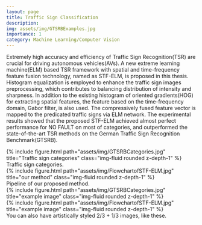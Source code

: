 ```yaml
---
layout: page
title: Traffic Sign Classification
description: 
img: assets/img/GTSRBExamples.jpg
importance: 1
category: Machine Learning/Computer Vision
---
```


Extremely high accuracy and efficiency of Traffic Sign Recognition(TSR) are crucial for driving autonomous vehicles(AVs). A new extreme learning machine(ELM) based TSR framework with spatial and time-frequency feature fusion technology, named as STF-ELM, is proposed in this thesis. Histogram equalization is employed to enhance the traffic sign images preprocessing, which contributes to balancing distribution of intensity and sharpness. In addition to the existing histogram of oriented gradients(HOG) for extracting spatial features, the feature based on the time-frequency domain, Gabor filter, is also used. The compressively fused feature vector is mapped to the predicated traffic signs via ELM network. The experimental results showed that the proposed STF-ELM achieved almost perfect performance for NO FAULT on most of categories, and outperformed the state-of-the-art TSR methods on the German Traffic Sign Recognition Benchmark(GTSRB).

<div class="row">
    <div class="col-sm mt-3 mt-md-0">
        {% include figure.html path="assets/img/GTSRBCategories.jpg" title="Traffic sign categories" class="img-fluid rounded z-depth-1" %}
    </div>
</div>
<div class="caption">
    Traffic sign categories. 
</div>
<div class="row">
    <div class="col-sm mt-3 mt-md-0">
        {% include figure.html path="assets/img/FlowchartofSTF-ELM.jpg" title="our method" class="img-fluid rounded z-depth-1" %}
    </div>
</div>
<div class="caption">
    Pipeline of our proposed method.
</div>


<div class="row justify-content-sm-center">
    <div class="col-sm-8 mt-3 mt-md-0">
        {% include figure.html path="assets/img/GTSRBCategories.jpg" title="example image" class="img-fluid rounded z-depth-1" %}
    </div>
    <div class="col-sm-4 mt-3 mt-md-0">
        {% include figure.html path="assets/img/FlowchartofSTF-ELM.jpg" title="example image" class="img-fluid rounded z-depth-1" %}
    </div>
</div>
<div class="caption">
    You can also have artistically styled 2/3 + 1/3 images, like these.
</div>

